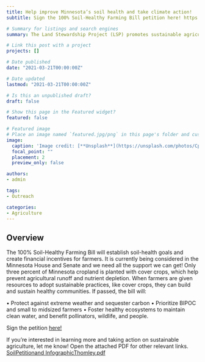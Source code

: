 ```yaml
---
title: Help improve Minnesota’s soil health and take climate action!
subtitle: Sign the 100% Soil-Healthy Farming Bill petition here! https://lnkd.in/gYnPGZ5

# Summary for listings and search engines
summary: The Land Stewardship Project (LSP) promotes sustainable agriculture and has collaborated with farmers to create the 100% Soil-Healthy Farming bill. I am excited to see how big of an impact we can make by letting our legislators know we care about soil health and the environment.

# Link this post with a project
projects: []

# Date published
date: "2021-03-21T00:00:00Z"

# Date updated
lastmod: "2021-03-21T00:00:00Z"

# Is this an unpublished draft?
draft: false

# Show this page in the Featured widget?
featured: false

# Featured image
# Place an image named `featured.jpg/png` in this page's folder and customize its options here.
image:
  caption: 'Image credit: [**Unsplash**](https://unsplash.com/photos/CpkOjOcXdUY)'
  focal_point: ""
  placement: 2
  preview_only: false

authors:
- admin

tags:
- Outreach

categories:
- Agriculture
---
```


## Overview

The 100% Soil-Healthy Farming Bill will establish soil-health goals and create financial incentives for farmers. It is currently being considered in the Minnesota House and Senate and we need all the support we can get! Only three percent of Minnesota cropland is planted with cover crops, which help prevent agricultural runoff and nutrient depletion. When farmers are given resources to adopt sustainable practices, like cover crops, they can build and sustain healthy communities. If passed, the bill will:

• Protect against extreme weather and sequester carbon
• Prioritize BIPOC and small to midsized farmers
• Foster healthy ecosystems to maintain clean water, and benefit pollinators, wildlife, and people.

Sign the petition [here!](https://landstewardshipproject.org/soilhealthyfarmingpetition)

If you’re interested in learning more and taking action on sustainable agriculture, let me know! Open the attached PDF for other relevant links.
[SoilPetitionand InfographicThomley.pdf](https://github.com/temmajoy/starter-academic/files/6217362/SoilPetitionand.InfographicThomley.pdf)

